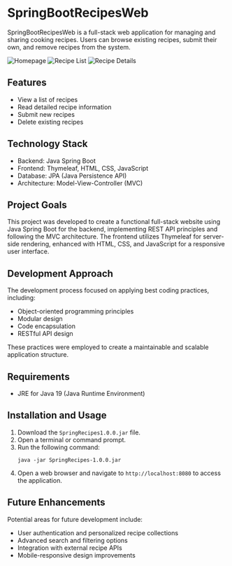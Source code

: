 # SpringBootRecipesWeb

SpringBootRecipesWeb is a full-stack web application for managing and sharing cooking recipes. Users can browse existing recipes, submit their own, and remove recipes from the system.

![Homepage](https://user-images.githubusercontent.com/77624813/227337156-82a02af9-dfdc-49b4-b5ad-37d698a5657e.png)
![Recipe List](https://user-images.githubusercontent.com/77624813/227337221-a7e73090-589f-4fbb-abd9-3c6ee0cadf85.png)
![Recipe Details](https://user-images.githubusercontent.com/77624813/227336976-9728ab12-b0e9-4767-9639-6db37dde98ce.png)

## Features

- View a list of recipes
- Read detailed recipe information
- Submit new recipes
- Delete existing recipes

## Technology Stack

- Backend: Java Spring Boot
- Frontend: Thymeleaf, HTML, CSS, JavaScript
- Database: JPA (Java Persistence API)
- Architecture: Model-View-Controller (MVC)

## Project Goals

This project was developed to create a functional full-stack website using Java Spring Boot for the backend, implementing REST API principles and following the MVC architecture. The frontend utilizes Thymeleaf for server-side rendering, enhanced with HTML, CSS, and JavaScript for a responsive user interface.

## Development Approach

The development process focused on applying best coding practices, including:

- Object-oriented programming principles
- Modular design
- Code encapsulation
- RESTful API design

These practices were employed to create a maintainable and scalable application structure.

## Requirements

- JRE for Java 19 (Java Runtime Environment)

## Installation and Usage

1. Download the `SpringRecipes1.0.0.jar` file.
2. Open a terminal or command prompt.
3. Run the following command:
   ```
   java -jar SpringRecipes-1.0.0.jar
   ```
4. Open a web browser and navigate to `http://localhost:8080` to access the application.

## Future Enhancements

Potential areas for future development include:

- User authentication and personalized recipe collections
- Advanced search and filtering options
- Integration with external recipe APIs
- Mobile-responsive design improvements
